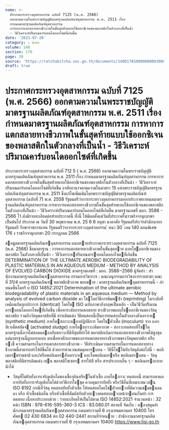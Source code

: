 ```yaml
---
name: >-
  ประกาศกระทรวงอุตสาหกรรม ฉบับที่ 7125 (พ.ศ. 2566)
  ออกตามความในพระราชบัญญัติมาตรฐานผลิตภัณฑ์อุตสาหกรรม พ.ศ. 2511 เรื่อง
  กำหนดมาตรฐานผลิตภัณฑ์อุตสาหกรรม
  การหาการแตกสลายทางชีวภาพในขั้นสุดท้ายแบบใช้ออกซิเจนของพลาสติกในตัวกลางที่เป็นน้ำ
  - วิธีวิเคราะห์ปริมาณคาร์บอนไดออกไซด์ที่เกิดขึ้น
date: '2023-07-20'
category: ง พิเศษ
volume: 140
section: 176
page: 30
source: 'https://ratchakitcha.soc.go.th/documents/140D176S0000000003000.pdf'
draft: true
---
```


# ประกาศกระทรวงอุตสาหกรรม ฉบับที่ 7125 (พ.ศ. 2566) ออกตามความในพระราชบัญญัติมาตรฐานผลิตภัณฑ์อุตสาหกรรม พ.ศ. 2511 เรื่อง กำหนดมาตรฐานผลิตภัณฑ์อุตสาหกรรม การหาการแตกสลายทางชีวภาพในขั้นสุดท้ายแบบใช้ออกซิเจนของพลาสติกในตัวกลางที่เป็นน้ำ - วิธีวิเคราะห์ปริมาณคาร์บอนไดออกไซด์ที่เกิดขึ้น

ประกาศกระทรวงอุตสาหกรรม ฉบับที่ 712 5 ( พ.ศ. 2566) ออกตามความในพระราชบัญญัติมาตรฐานผลิตภัณฑ์อุตสาหกรรม พ.ศ. 2511 เรื่อง กำหนดมาตรฐานผลิตภัณฑ์อุตสาหกรรม การหาการแตกสลายทางชีวภาพในขั้นสุดท้ายแบบใช้ออกซิเจนของพลาสติกในตัวกลางที่เป็นน้า - วิธีวิเคราะห์ปริมาณคาร์บอนไดออกไซด์ที่เกิดขึ้น อาศัยอานาจตามความในมาตรา 15 แห่งพระราชบัญญัติมาตรฐานผลิตภัณฑ์อุตสาหกรรม พ.ศ. 2511 ซึ่งแก้ไขเพิ่มเติมโดยพระราชบัญญัติมำตรฐานผลิตภัณฑ์อุตสาหกรรม (ฉบับที่ 7) พ.ศ. 2558 รัฐมนตรีว่าการกระทรวงอุตสาหกรรมออกประกาศกาหนดมาตรฐานผลิตภัณฑ์อุตสาหกรรม การหาการแตกสลายทางชีวภาพในขั้นสุดท้ายแบบใช้ออกซิเจนของพลาสติกในตัวกลางที่เป็นน้า - วิธีวิเคราะห์ปริมาณคาร์บอนไดออกไซด์ที่เกิดขึ้น มาตรฐานเลขที่ มอก. 3588 - 2566 ไว้ ดังมีรายละเอียดต่อท้ายประกาศนี้ ทั้งนี้ ให้มีผลตั้งแต่วันที่ประกาศในราชกิจจานุเบกษาเป็นต้นไป ประกาศ ณ วันที่ 30 พฤษภาคม พ.ศ. 25 6 6 อนุชา นาคาศัย รัฐมนตรีประจำสำนักนายกรัฐมนตรี รักษาราชการแทน รัฐมนตรีว่าการกระทรวงอุตสาหกรรม ้ หนา 30 ่ เลม 140 ตอนพิเศษ 176 ง ราชกิจจานุเบกษา 20 กรกฎาคม 2566

ขอมูลมาตรฐานผลิตภัณฑอุตสาหกรรม แนบทายประกาศกระทรวงอุตสาหกรรม ฉบับที่ 7125 (พ.ศ. 2566) ชื่อมาตรฐาน : การหาการแตกสลายทางชีวภาพในขั้นสุดทาย แบบใชออกซิเจนของพลาสติก ในตัวกลางที่เป็นน้ํา - วิธีวิเคราะหปริมาณคารบอนไดออกไซดที่เกิดขึ้น DETERMINATION OF THE ULTIMATE AEROBIC BIODEGRADABILITY OF PLASTIC MATERIALS IN AN AQUEOUS MEDIUM - METHOD BY ANALYSIS OF EVOLVED CARBON DIOXIDE มาตรฐานเลขที่ : มอก. 3588−2566 ผู้จัดทํา : สํานักงานมาตรฐานผลิตภัณฑอุตสาหกรรม กรรมการวิชาการ : คณะอนุกรรมการวิชาการรายสาขา คณะ ที่ 31/4 มาตรฐานผลิตภัณฑ พลาสติกชีวภาพ ขอบขาย : มาตรฐานผลิตภัณฑอุตสาหกรรมนี้ - กําหนดขึ้นโดยรั บ ISO 14852:2021 Determination of the ultimate aerobic biodegradability of plastic materials in an aqueous medium — Method by analysis of evolved carbon dioxide มา ใชโดยวิธีการพิมพซ้ํา (reprinting) ในระดับที่เหมือนกันทุกประการ (identical) โดยใช ISO ฉบับภาษาอังกฤษเป็นหลัก - เป็นวิธีวัดปริมาณคารบอนไดออกไซดที่เกิดขึ้น เพื่อหาระดับการแตกสลาย ทางชีวภาพแบบใชออกซิเจนของวัสดุพลาสติก รวมถึงวัสดุพลาสติกที่มี สารเติมแต่ง วิธีทดสอบนี้เป็นการทดสอบในตัวกลางสังเคราะห (synthetic medium) ภายใตสภาวะหองปฏิบัติการ โดยใชหัวเชื้อ (inoculum) จาก แอกทิเวเต็ตสลัดจ (activated sludge) ภายใตสภาวะเติมอากาศ - สภาวะทดสอบที่ใชในมาตรฐานนี้อาจไม่สอดคลองกับสภาวะที่ดีที่สุดที่ทําให้ พลาสติกเกิดการแตกสลายทางชีวภาพได้สูงสุด แต่มาตรฐานนี้ถูกออกแบบ มาเพื่อหาศักยภาพของการแตกสลายทางชีวภาพของวัสดุพลาสติก หรือบงชี้ ความสามารถในการแตกสลายทางชีวภาพ - วิธีประเมินความสามารถในการแตกสลายทางชีวภาพนี้สามารถทําให้ดีขึ้นได้ ด้วยการคํานวณสมดุลคารบอน - วิธีนี้ใชได้กับวัสดุดังต่อไปนี้ - พอลิเมอรธรรมชาติ และ/หรือพอลิเมอรสังเคราะห และโคพอลิเมอรหรือ พอลิเมอรผสม - วัสดุพลาสติกที่มีสารเติมแต่ง เชน พลาสติไซเซอร สารให้สี หรือ สารประกอบอื่น ๆ - พอลิเมอรละลายน้ําได้

- วัสดุที่ไม่ยับยั้งการเจริญเติบโตของเชื้อจุลินทรียในหัวเชื้อ ภายใตภาวะ ทดสอบนี้ สามารถหาผลการยับยั้งการเจริญเติบโตได้ด้วยวิธีการใชชุด ควบคุมการยับยั้ง หรือวิธีอื่นที่เหมาะสม เชน ISO 8192 กรณีที่วัสดุ ทดสอบยับยั้งหัวเชื้อ ให้ทดสอบโดยใชตัวอยางที่มีความเขมขนลดลง หรือ หัวเชื้อชนิดอื่น หรือหัวเชื้อที่สัมผัสกับตัวอยางทดสอบลวงหน้ากอนเริ่มทํา การทดสอบ เนื้อหาประกอบด้วย : รายละเอียดให้เป็นไปตาม ISO 14852:2021 จํานวนหน้า : 32 หน้า ISBN : 978-616-595-360-3 ICS : 83.080.01 สถานที่ จัดเก็บ : หองสมุดสํานักงานมาตรฐานผลิตภัณฑอุตสาหกรรม ถนนพระรามที่ 6 กรุงเทพมหานคร 10400 โทรศัพท 02 430 6834 ต่อ 02 440-2441 สถานที่จําหนาย : สํานักงานมาตรฐานผลิตภัณฑอุตสาหกรรม ถนนพระรามที่ 6 กรุงเทพมหานคร 10400 https://www.tisi.go.th
